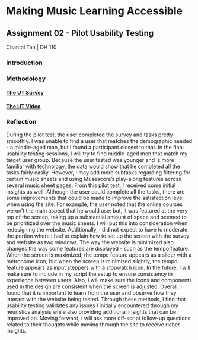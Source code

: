 # **Making Music Learning Accessible**
## Assignment 02 - Pilot Usability Testing
Chantal Tan | DH 110

### Introduction

### Methodology


#### [The UT Survey](https://forms.gle/3Vc6yQHC3dsDsKdT9)
#### [The UT Video](https://drive.google.com/file/d/1KShZVl-X50PUn44l9rdHen5__vFoGe7h/view?usp=sharing)

### Reflection
During the pilot test, the user completed the survey and tasks pretty smoothly. I was unable to find a user that matches the demographic needed - a middle-aged man, but I found a participant closest to that. In the final usability testing sessions, I will try to find middle-aged men that match my target user group. Because the user tested was younger and is more familiar with technology, the data would show that he completed all the tasks fairly easily. However, I may add more subtasks regarding filtering for certain music sheets and using Musescore’s play-along features across several music sheet pages. 
From this pilot test, I received some initial insights as well. Although the user could complete all the tasks, there are some improvements that could be made to improve the satisfaction level when using the site. For example, the user noted that the online courses weren’t the main aspect that he would use; but, it was featured at the very top of the screen, taking up a substantial amount of space and seemed to be prioritized over the music sheets. I will put this into consideration when redesigning the website. 
Additionally, I did not expect to have to moderate the portion where I had to explain how to set up the screen with the survey and website as two windows. The way the website is minimized also changes the way some features are displayed - such as the tempo feature. When the screen is maximized, the tempo feature appears as a slider with a metronome icon, but when the screen is minimized slightly, the tempo feature appears as input steppers with a stopwatch icon. In the future, I will make sure to include in my script the setup to ensure consistency in experience between users. Also, I will make sure the icons and components used in the design are consistent when the screen is adjusted.
Overall, I found that it is important to learn from the user and observe how they interact with the website being tested. Through these methods, I find that usability testing validates any issues I initially encountered through my heuristics analysis while also providing additional insights that can be improved on. Moving forward, I will ask more off-script follow-up questions related to their thoughts while moving through the site to receive richer insights. 

